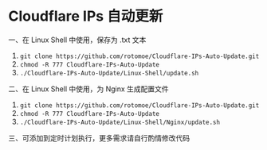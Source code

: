 # Cloudflare IPs 自动更新  

一、在 Linux Shell 中使用，保存为 .txt 文本  
1. `git clone https://github.com/rotomoe/Cloudflare-IPs-Auto-Update.git`  
2. `chmod -R 777 Cloudflare-IPs-Auto-Update`  
3. `./Cloudflare-IPs-Auto-Update/Linux-Shell/update.sh`

二、在 Linux Shell 中使用，为 Nginx 生成配置文件  
1. `git clone https://github.com/rotomoe/Cloudflare-IPs-Auto-Update.git`  
2. `chmod -R 777 Cloudflare-IPs-Auto-Update`  
3. `./Cloudflare-IPs-Auto-Update/Linux-Shell/Nginx/update.sh`

三、可添加到定时计划执行，更多需求请自行酌情修改代码
